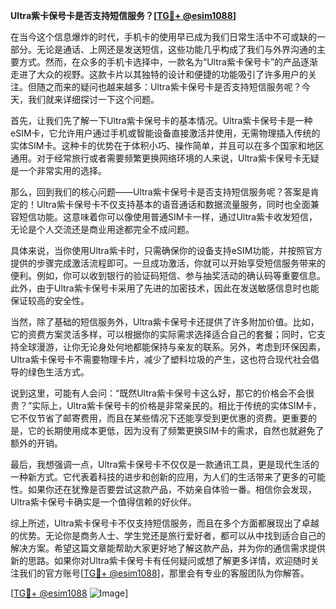 **Ultra紫卡保号卡是否支持短信服务？[[TG💪+ @esim1088](https://t.me/s/esim1088)]**

在当今这个信息爆炸的时代，手机卡的使用早已成为我们日常生活中不可或缺的一部分。无论是通话、上网还是发送短信，这些功能几乎构成了我们与外界沟通的主要方式。然而，在众多的手机卡选择中，一款名为“Ultra紫卡保号卡”的产品逐渐走进了大众的视野。这款卡片以其独特的设计和便捷的功能吸引了许多用户的关注。但随之而来的疑问也越来越多：Ultra紫卡保号卡是否支持短信服务呢？今天，我们就来详细探讨一下这个问题。

首先，让我们先了解一下Ultra紫卡保号卡的基本情况。Ultra紫卡保号卡是一种eSIM卡，它允许用户通过手机或智能设备直接激活并使用，无需物理插入传统的实体SIM卡。这种卡的优势在于体积小巧、操作简单，并且可以在多个国家和地区通用。对于经常旅行或者需要频繁更换网络环境的人来说，Ultra紫卡保号卡无疑是一个非常实用的选择。

那么，回到我们的核心问题——Ultra紫卡保号卡是否支持短信服务呢？答案是肯定的！Ultra紫卡保号卡不仅支持基本的语音通话和数据流量服务，同时也全面兼容短信功能。这意味着你可以像使用普通SIM卡一样，通过Ultra紫卡收发短信，无论是个人交流还是商业用途都完全不成问题。

具体来说，当你使用Ultra紫卡时，只需确保你的设备支持eSIM功能，并按照官方提供的步骤完成激活流程即可。一旦成功激活，你就可以开始享受短信服务带来的便利。例如，你可以收到银行的验证码短信、参与抽奖活动的确认码等重要信息。此外，由于Ultra紫卡保号卡采用了先进的加密技术，因此在发送敏感信息时也能保证较高的安全性。

当然，除了基础的短信服务外，Ultra紫卡保号卡还提供了许多附加价值。比如，它的资费方案灵活多样，可以根据你的实际需求选择适合自己的套餐；同时，它支持全球漫游，让你无论身处何地都能保持与亲友的联系。另外，考虑到环保因素，Ultra紫卡保号卡不需要物理卡片，减少了塑料垃圾的产生，这也符合现代社会倡导的绿色生活方式。

说到这里，可能有人会问：“既然Ultra紫卡保号卡这么好，那它的价格会不会很贵？”实际上，Ultra紫卡保号卡的价格是非常亲民的。相比于传统的实体SIM卡，它不仅节省了邮寄费用，而且在某些情况下还能享受到更优惠的资费。更重要的是，它的长期使用成本更低，因为没有了频繁更换SIM卡的需求，自然也就避免了额外的开销。

最后，我想强调一点，Ultra紫卡保号卡不仅仅是一款通讯工具，更是现代生活的一种新方式。它代表着科技的进步和创新的应用，为人们的生活带来了更多的可能性。如果你还在犹豫是否要尝试这款产品，不妨亲自体验一番。相信你会发现，Ultra紫卡保号卡确实是一个值得信赖的好伙伴。

综上所述，Ultra紫卡保号卡不仅支持短信服务，而且在多个方面都展现出了卓越的优势。无论你是商务人士、学生党还是旅行爱好者，都可以从中找到适合自己的解决方案。希望这篇文章能帮助大家更好地了解这款产品，并为你的通信需求提供新的思路。如果你对Ultra紫卡保号卡有任何疑问或想了解更多详情，欢迎随时关注我们的官方账号[[TG💪+ @esim1088](https://t.me/s/esim1088)]，那里会有专业的客服团队为你解答。

[[TG💪+ @esim1088](https://t.me/s/esim1088) ![Image](https://i.postimg.cc/4NQfJmqS/Snipaste-2025-05-13-00-14-12.png)]